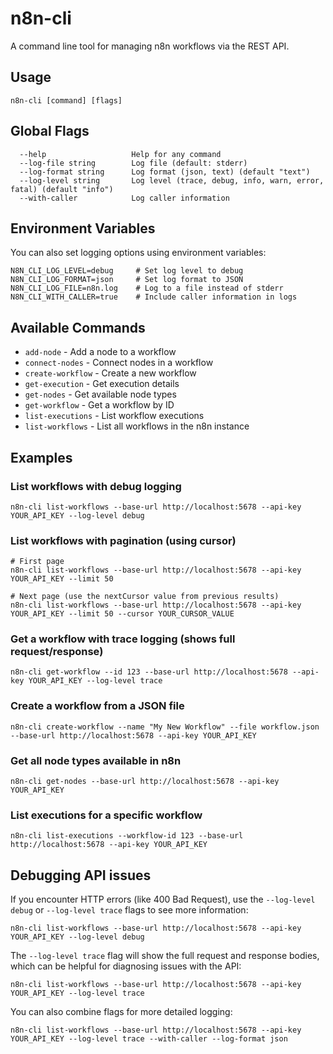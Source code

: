 # n8n-cli

A command line tool for managing n8n workflows via the REST API.

## Usage

```
n8n-cli [command] [flags]
```

## Global Flags

```
  --help                   Help for any command
  --log-file string        Log file (default: stderr)
  --log-format string      Log format (json, text) (default "text")
  --log-level string       Log level (trace, debug, info, warn, error, fatal) (default "info")
  --with-caller            Log caller information
```

## Environment Variables

You can also set logging options using environment variables:

```
N8N_CLI_LOG_LEVEL=debug     # Set log level to debug
N8N_CLI_LOG_FORMAT=json     # Set log format to JSON
N8N_CLI_LOG_FILE=n8n.log    # Log to a file instead of stderr
N8N_CLI_WITH_CALLER=true    # Include caller information in logs
```

## Available Commands

- `add-node` - Add a node to a workflow
- `connect-nodes` - Connect nodes in a workflow
- `create-workflow` - Create a new workflow
- `get-execution` - Get execution details
- `get-nodes` - Get available node types
- `get-workflow` - Get a workflow by ID
- `list-executions` - List workflow executions
- `list-workflows` - List all workflows in the n8n instance

## Examples

### List workflows with debug logging

```
n8n-cli list-workflows --base-url http://localhost:5678 --api-key YOUR_API_KEY --log-level debug
```

### List workflows with pagination (using cursor)

```
# First page
n8n-cli list-workflows --base-url http://localhost:5678 --api-key YOUR_API_KEY --limit 50

# Next page (use the nextCursor value from previous results)
n8n-cli list-workflows --base-url http://localhost:5678 --api-key YOUR_API_KEY --limit 50 --cursor YOUR_CURSOR_VALUE
```

### Get a workflow with trace logging (shows full request/response)

```
n8n-cli get-workflow --id 123 --base-url http://localhost:5678 --api-key YOUR_API_KEY --log-level trace
```

### Create a workflow from a JSON file

```
n8n-cli create-workflow --name "My New Workflow" --file workflow.json --base-url http://localhost:5678 --api-key YOUR_API_KEY 
```

### Get all node types available in n8n

```
n8n-cli get-nodes --base-url http://localhost:5678 --api-key YOUR_API_KEY
```

### List executions for a specific workflow

```
n8n-cli list-executions --workflow-id 123 --base-url http://localhost:5678 --api-key YOUR_API_KEY
```

## Debugging API issues

If you encounter HTTP errors (like 400 Bad Request), use the `--log-level debug` or `--log-level trace` flags to see more information:

```
n8n-cli list-workflows --base-url http://localhost:5678 --api-key YOUR_API_KEY --log-level debug
```

The `--log-level trace` flag will show the full request and response bodies, which can be helpful for diagnosing issues with the API:

```
n8n-cli list-workflows --base-url http://localhost:5678 --api-key YOUR_API_KEY --log-level trace
```

You can also combine flags for more detailed logging:

```
n8n-cli list-workflows --base-url http://localhost:5678 --api-key YOUR_API_KEY --log-level trace --with-caller --log-format json
```